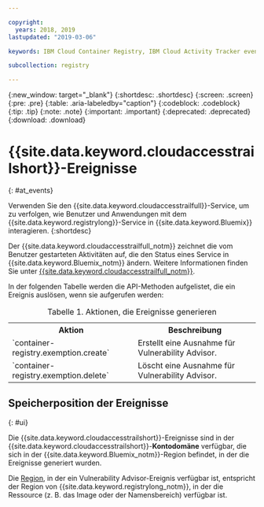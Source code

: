 ```yaml
---

copyright:
  years: 2018, 2019
lastupdated: "2019-03-06"

keywords: IBM Cloud Container Registry, IBM Cloud Activity Tracker events, Activity Tracker events, events, track,

subcollection: registry

---
```


{:new_window: target="_blank"}
{:shortdesc: .shortdesc}
{:screen: .screen}
{:pre: .pre}
{:table: .aria-labeledby="caption"}
{:codeblock: .codeblock}
{:tip: .tip}
{:note: .note}
{:important: .important}
{:deprecated: .deprecated}
{:download: .download}

# {{site.data.keyword.cloudaccesstrailshort}}-Ereignisse
{: #at_events}

Verwenden Sie den {{site.data.keyword.cloudaccesstrailfull}}-Service, um zu verfolgen, wie Benutzer und Anwendungen mit dem {{site.data.keyword.registrylong}}-Service in {{site.data.keyword.Bluemix}} interagieren.
{:shortdesc}

Der {{site.data.keyword.cloudaccesstrailfull_notm}} zeichnet die vom Benutzer gestarteten Aktivitäten auf, die den Status eines Service in {{site.data.keyword.Bluemix_notm}} ändern.
Weitere Informationen finden Sie unter [{{site.data.keyword.cloudaccesstrailfull_notm}}](/docs/services/cloud-activity-tracker?topic=cloud-activity-tracker-getting-started-with-cla#getting-started-with-cla).


In der folgenden Tabelle werden die API-Methoden aufgelistet, die ein Ereignis auslösen, wenn sie aufgerufen werden:

<table>
  <caption>Tabelle 1. Aktionen, die Ereignisse generieren</caption>
  <tr>
    <th>Aktion</th>
	  <th>Beschreibung</th>
  </tr>
  <tr>
    <td>`container-registry.exemption.create`</td>
	  <td>Erstellt eine Ausnahme für Vulnerability Advisor.</td>
  </tr>
  <tr>
    <td>`container-registry.exemption.delete`</td>
	  <td>Löscht eine Ausnahme für Vulnerability Advisor.</td>
  </tr>
 </table>

## Speicherposition der Ereignisse
{: #ui}

Die {{site.data.keyword.cloudaccesstrailshort}}-Ereignisse sind in der {{site.data.keyword.cloudaccesstrailshort}}-**Kontodomäne** verfügbar, die sich in der {{site.data.keyword.Bluemix_notm}}-Region befindet, in der die Ereignisse generiert wurden.

Die [Region](/docs/services/Registry?topic=registry-registry_overview#registry_regions), in der ein Vulnerability Advisor-Ereignis verfügbar ist, entspricht der Region von {{site.data.keyword.registrylong_notm}}, in der die Ressource (z. B. das Image oder der Namensbereich) verfügbar ist.
